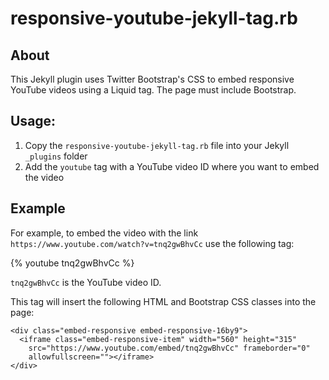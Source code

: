 # responsive-youtube-jekyll-tag.rb

## About

This Jekyll plugin uses Twitter Bootstrap's CSS to embed responsive YouTube videos using a Liquid tag. The page must include Bootstrap.

## Usage:

1. Copy the `responsive-youtube-jekyll-tag.rb` file into your Jekyll `_plugins` folder
2. Add the `youtube` tag with a YouTube video ID where you want to embed the video

## Example

For example, to embed the video with the link `https://www.youtube.com/watch?v=tnq2gwBhvCc` use the following tag:

{% youtube tnq2gwBhvCc %}

`tnq2gwBhvCc` is the YouTube video ID.

This tag will insert the following HTML and Bootstrap CSS classes into the page:

```
<div class="embed-responsive embed-responsive-16by9">
  <iframe class="embed-responsive-item" width="560" height="315"
    src="https://www.youtube.com/embed/tnq2gwBhvCc" frameborder="0"
    allowfullscreen=""></iframe>
</div>
```
